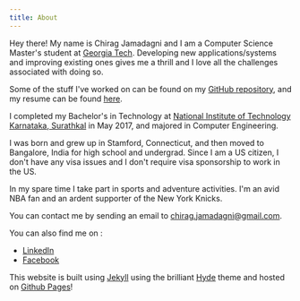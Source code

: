 ```yaml
---
title: About
---
```

Hey there! My name is Chirag Jamadagni and I am a Computer Science Master's student at [Georgia Tech](http://www.gatech.edu/). Developing new applications/systems and improving existing ones gives me a thrill and I love all the challenges associated with doing so. 

Some of the stuff I've worked on can be found on my [GitHub repository](http://github.com/cjamadagni), and my resume can be found [here]({{site.url}}/public/Rohit-Varkey-Thankachan-Resume.pdf).

I completed my Bachelor's in Technology at [National Institute of Technology Karnataka, Surathkal](http://nitk.ac.in) in May 2017, and majored in Computer Engineering.

I was born and grew up in Stamford, Connecticut, and then moved to Bangalore, India for high school and undergrad. Since I am a US citizen, I don't have any visa issues and I don't require visa sponsorship to work in the US.

In my spare time I take part in sports and adventure activities. I'm an avid NBA fan and an ardent supporter of the New York Knicks. 

You can contact me by sending an email to [chirag.jamadagni@gmail.com](mailto:chirag.jamadagni@gmail.com).

You can also find me on :

* [LinkedIn](https://linkedin.com/in/cjamadagni)
* [Facebook](https://www.facebook.com/chirag.jamadagni.7)

This website is built using [Jekyll](http://jekyllrb.com) using the brilliant [Hyde](http://hyde.getpoole.com) theme and hosted on [Github Pages](http://pages.github.com)!

